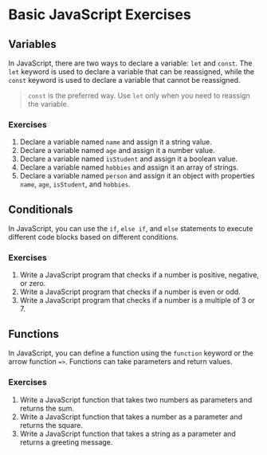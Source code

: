 # Basic JavaScript Exercises

## Variables

In JavaScript, there are two ways to declare a variable: `let` and `const`. The `let` keyword is used to declare a variable that can be reassigned, while the `const` keyword is used to declare a variable that cannot be reassigned.

> `const` is the preferred way. Use `let` only when you need to reassign the variable.

### Exercises

1. Declare a variable named `name` and assign it a string value.
2. Declare a variable named `age` and assign it a number value.
3. Declare a variable named `isStudent` and assign it a boolean value.
4. Declare a variable named `hobbies` and assign it an array of strings.
5. Declare a variable named `person` and assign it an object with properties `name`, `age`, `isStudent`, and `hobbies`.

## Conditionals

In JavaScript, you can use the `if`, `else if`, and `else` statements to execute different code blocks based on different conditions.

### Exercises

1. Write a JavaScript program that checks if a number is positive, negative, or zero.
2. Write a JavaScript program that checks if a number is even or odd.
3. Write a JavaScript program that checks if a number is a multiple of 3 or 7.

## Functions

In JavaScript, you can define a function using the `function` keyword or the arrow function `=>`. Functions can take parameters and return values.

### Exercises

1. Write a JavaScript function that takes two numbers as parameters and returns the sum.
2. Write a JavaScript function that takes a number as a parameter and returns the square.
3. Write a JavaScript function that takes a string as a parameter and returns a greeting message.
